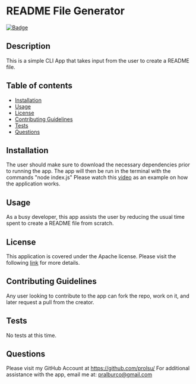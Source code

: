 # README File Generator
  [![Badge](https://img.shields.io/badge/License-Apache%202.0-blue.svg)](https://opensource.org/licenses/Apache-2.0)

  ## Description
    
  This is a simple CLI App that takes input from the user to create a README file.

  ## Table of contents
  
  * [Installation](#Installation)
  * [Usage](#Usage)
  * [License](#License)
  * [Contributing Guidelines](#Contributing-Guidelines)
  * [Tests](#Tests)
  * [Questions](#Questions)
  
  ## Installation

  The user should make sure to download the necessary dependencies prior to running the app. The app will then be run in the terminal with the commands "node index.js"
  Please watch this [video](https://drive.google.com/file/d/1xsMEavhdOww3cxGuhVkNVDYGq0FGOLn2/view) as an example on how the application works.

  ## Usage

  As a busy developer, this app assists the user by reducing the usual time spent to create a README file from scratch.

  ## License
  This application is covered under the Apache license.
  Please visit the following [link](https://opensource.org/licenses/Apache-2.0) for more details.

  ## Contributing Guidelines
    
  Any user looking to contribute to the app can fork the repo, work on it, and later request a pull from the creator.

  ## Tests

  No tests at this time.

  ## Questions
  Please visit my GitHub Account at https://github.com/prolsu/
  For additional assistance with the app, email me at: pralburco@gmail.com
    
  
